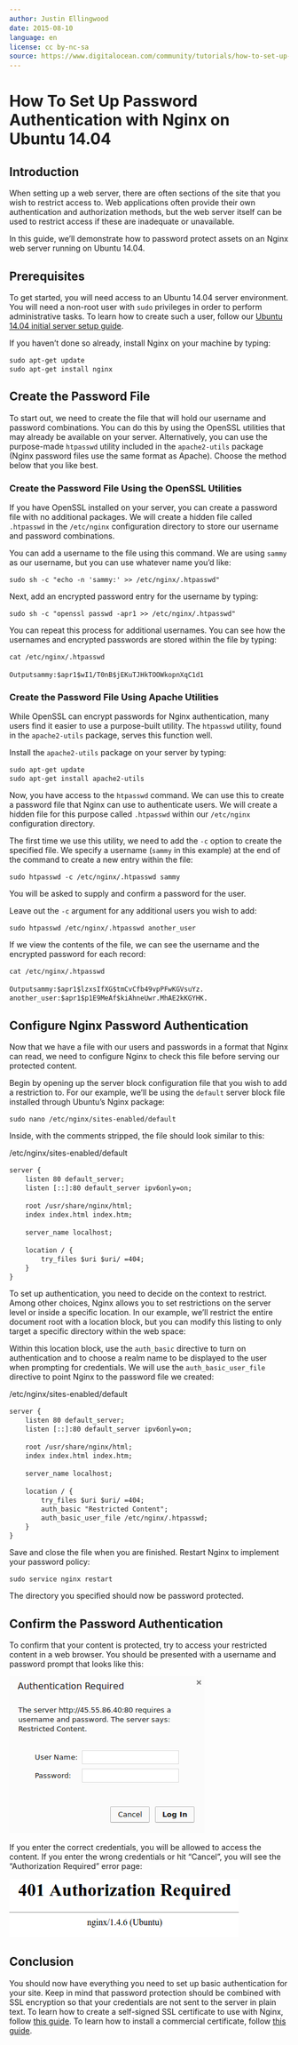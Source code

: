 ```yaml
---
author: Justin Ellingwood
date: 2015-08-10
language: en
license: cc by-nc-sa
source: https://www.digitalocean.com/community/tutorials/how-to-set-up-password-authentication-with-nginx-on-ubuntu-14-04
---
```


# How To Set Up Password Authentication with Nginx on Ubuntu 14.04

## Introduction

When setting up a web server, there are often sections of the site that you wish to restrict access to. Web applications often provide their own authentication and authorization methods, but the web server itself can be used to restrict access if these are inadequate or unavailable.

In this guide, we’ll demonstrate how to password protect assets on an Nginx web server running on Ubuntu 14.04.

## Prerequisites

To get started, you will need access to an Ubuntu 14.04 server environment. You will need a non-root user with `sudo` privileges in order to perform administrative tasks. To learn how to create such a user, follow our [Ubuntu 14.04 initial server setup guide](initial-server-setup-with-ubuntu-14-04).

If you haven’t done so already, install Nginx on your machine by typing:

    sudo apt-get update
    sudo apt-get install nginx

## Create the Password File

To start out, we need to create the file that will hold our username and password combinations. You can do this by using the OpenSSL utilities that may already be available on your server. Alternatively, you can use the purpose-made `htpasswd` utility included in the `apache2-utils` package (Nginx password files use the same format as Apache). Choose the method below that you like best.

### Create the Password File Using the OpenSSL Utilities

If you have OpenSSL installed on your server, you can create a password file with no additional packages. We will create a hidden file called `.htpasswd` in the `/etc/nginx` configuration directory to store our username and password combinations.

You can add a username to the file using this command. We are using `sammy` as our username, but you can use whatever name you’d like:

    sudo sh -c "echo -n 'sammy:' >> /etc/nginx/.htpasswd"

Next, add an encrypted password entry for the username by typing:

    sudo sh -c "openssl passwd -apr1 >> /etc/nginx/.htpasswd"

You can repeat this process for additional usernames. You can see how the usernames and encrypted passwords are stored within the file by typing:

    cat /etc/nginx/.htpasswd

    Outputsammy:$apr1$wI1/T0nB$jEKuTJHkTOOWkopnXqC1d1

### Create the Password File Using Apache Utilities

While OpenSSL can encrypt passwords for Nginx authentication, many users find it easier to use a purpose-built utility. The `htpasswd` utility, found in the `apache2-utils` package, serves this function well.

Install the `apache2-utils` package on your server by typing:

    sudo apt-get update
    sudo apt-get install apache2-utils

Now, you have access to the `htpasswd` command. We can use this to create a password file that Nginx can use to authenticate users. We will create a hidden file for this purpose called `.htpasswd` within our `/etc/nginx` configuration directory.

The first time we use this utility, we need to add the `-c` option to create the specified file. We specify a username (`sammy` in this example) at the end of the command to create a new entry within the file:

    sudo htpasswd -c /etc/nginx/.htpasswd sammy

You will be asked to supply and confirm a password for the user.

Leave out the `-c` argument for any additional users you wish to add:

    sudo htpasswd /etc/nginx/.htpasswd another_user

If we view the contents of the file, we can see the username and the encrypted password for each record:

    cat /etc/nginx/.htpasswd

    Outputsammy:$apr1$lzxsIfXG$tmCvCfb49vpPFwKGVsuYz.
    another_user:$apr1$p1E9MeAf$kiAhneUwr.MhAE2kKGYHK.

## Configure Nginx Password Authentication

Now that we have a file with our users and passwords in a format that Nginx can read, we need to configure Nginx to check this file before serving our protected content.

Begin by opening up the server block configuration file that you wish to add a restriction to. For our example, we’ll be using the `default` server block file installed through Ubuntu’s Nginx package:

    sudo nano /etc/nginx/sites-enabled/default

Inside, with the comments stripped, the file should look similar to this:

/etc/nginx/sites-enabled/default

    server {
        listen 80 default_server;
        listen [::]:80 default_server ipv6only=on;
    
        root /usr/share/nginx/html;
        index index.html index.htm;
    
        server_name localhost;
    
        location / {
            try_files $uri $uri/ =404;
        }
    }

To set up authentication, you need to decide on the context to restrict. Among other choices, Nginx allows you to set restrictions on the server level or inside a specific location. In our example, we’ll restrict the entire document root with a location block, but you can modify this listing to only target a specific directory within the web space:

Within this location block, use the `auth_basic` directive to turn on authentication and to choose a realm name to be displayed to the user when prompting for credentials. We will use the `auth_basic_user_file` directive to point Nginx to the password file we created:

/etc/nginx/sites-enabled/default

    server {
        listen 80 default_server;
        listen [::]:80 default_server ipv6only=on;
    
        root /usr/share/nginx/html;
        index index.html index.htm;
    
        server_name localhost;
    
        location / {
            try_files $uri $uri/ =404;
            auth_basic "Restricted Content";
            auth_basic_user_file /etc/nginx/.htpasswd;
        }
    }

Save and close the file when you are finished. Restart Nginx to implement your password policy:

    sudo service nginx restart

The directory you specified should now be password protected.

## Confirm the Password Authentication

To confirm that your content is protected, try to access your restricted content in a web browser. You should be presented with a username and password prompt that looks like this:

![Nginx password prompt](https://raw.githubusercontent.com/opendocs-md/do-tutorials-images/master/img/nginx_password_1404/password_prompt.png)

If you enter the correct credentials, you will be allowed to access the content. If you enter the wrong credentials or hit “Cancel”, you will see the “Authorization Required” error page:

![Nginx unauthorized error](https://raw.githubusercontent.com/opendocs-md/do-tutorials-images/master/img/nginx_password_1404/unauthorized_error.png)

## Conclusion

You should now have everything you need to set up basic authentication for your site. Keep in mind that password protection should be combined with SSL encryption so that your credentials are not sent to the server in plain text. To learn how to create a self-signed SSL certificate to use with Nginx, follow [this guide](how-to-create-an-ssl-certificate-on-nginx-for-ubuntu-14-04). To learn how to install a commercial certificate, follow [this guide](how-to-install-an-ssl-certificate-from-a-commercial-certificate-authority).
